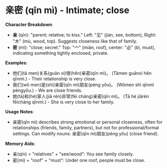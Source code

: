 # **亲密 (qīn mì) - Intimate; close**

**Character Breakdown**:  
- **亲** (qīn): "parent; relative; to kiss." Left: "见" (jiàn, see, bottom), Right: "木" (mù, wood, top). Suggests closeness like that of family.  
- **密** (mì): "close; secret." Top: "宀" (mián, roof), center: "必" (bì, must), indicating something tightly enclosed, private.

**Examples**:  
- 他们(tā men)关系(guān xi)很(hěn)亲密(qīn mì)。 (Tāmen guānxì hěn qīnmì.) - Their relationship is very close.  
- 我们(wǒ men)是(shì)亲密(qīn mì)朋友(péng yǒu)。 (Wǒmen shì qīnmì péngyǒu.) - We are close friends.  
- 她(tā)和(hé)家人(jiā rén)非常(fēi cháng)亲密(qīn mì)。 (Tā hé jiārén fēicháng qīnmì.) - She is very close to her family.

**Usage Notes**:  
- 亲密(qīn mì) describes strong emotional or personal closeness, often for relationships (friends, family, partners), but not for professional/formal settings. Can modify nouns: 亲密(qīn mì)朋友(péng yǒu) (close friend).

**Memory Aids**:  
- 亲(qīn) = "relatives" + "see/wood": You see family closely.  
- 密(mì) = "roof" + "must": Under one roof, people must be close.